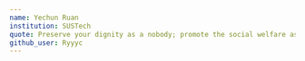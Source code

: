 ```yaml
---
name: Yechun Ruan
institution: SUSTech
quote: Preserve your dignity as a nobody; promote the social welfare as a somebody.
github_user: Ryyyc
---
```

